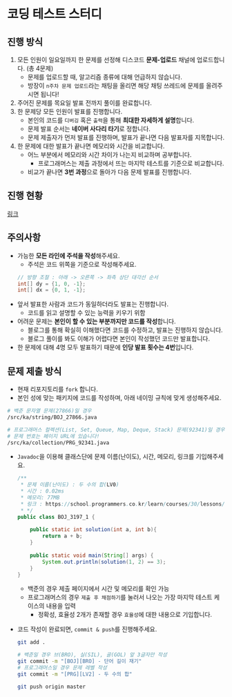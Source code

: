 # 코딩 테스트 스터디

## 진행 방식

1. 모든 인원이 일요일까지 한 문제를 선정해 디스코드 **문제-업로드** 채널에 업로드합니다. (총 4문제)
    - 문제를 업로드할 때, 알고리즘 종류에 대해 언급하지 않습니다.
    - 방장이 `n주차 문제 업로드`라는 채팅을 올리면 해당 채팅 쓰레드에 문제를 올려주시면 됩니다!
2. 주어진 문제를 목요일 발표 전까지 풀이를 완료합니다.
3. 한 문제당 모든 인원이 발표를 진행합니다.
    - 본인의 코드를 `디버깅` 혹은 `출력`을 통해 **최대한 자세하게 설명**합니다.
    - 문제 발표 순서는 **네이버 사다리 타기**로 정합니다.
    - 문제 제출자가 먼저 발표를 진행하며, 발표가 끝나면 다음 발표자를 지목합니다.
4. 한 문제에 대한 발표가 끝나면 메모리와 시간을 비교합니다.
    - 어느 부분에서 메모리와 시간 차이가 나는지 비교하며 공부합니다.
        - 프로그래머스는 제출 과정에서 뜨는 마지막 테스트를 기준으로 비교합니다.
    - 비교가 끝나면 **3번 과정**으로 돌아가 다음 문제 발표를 진행합니다.

## 진행 현황

[링크](https://github.com/Jwhyee/CodingTestStudy/blob/master/PROGRESS.md)

## 주의사항

- 가능한 **모든 라인에 주석을 작성**해주세요.
    - 주석은 코드 위쪽을 기준으로 작성해주세요.
    ```java
    // 방향 조절 : 아래 -> 오른쪽 -> 좌측 상단 대각선 순서
    int[] dy = {1, 0, -1};
    int[] dx = {0, 1, -1};
    ```
- 앞서 발표한 사람과 코드가 동일하더라도 발표는 진행합니다.
    - 코드를 읽고 설명할 수 있는 능력을 키우기 위함
- 어려운 문제는 **본인이 할 수 있는 부분까지만 코드를 작성**합니다.
    - 블로그를 통해 확실히 이해했다면 코드를 수정하고, 발표는 진행하지 않습니다.
    - 블로그 풀이를 봐도 이해가 어렵다면 본인이 작성했던 코드만 발표합니다.
- 한 문제에 대해 4명 모두 발표하기 때문에 **인당 발표 횟수는 4번**입니다.

## 문제 제출 방식

- 현재 리포지토리를 `fork` 합니다.
- 본인 성에 맞는 패키지에 코드를 작성하며, 아래 네이밍 규칙에 맞게 생성해주세요.

```bash
# 백준 문자열 문제(27866)일 경우
/src/ka/string/BOJ_27866.java

# 프로그래머스 컬렉션(List, Set, Queue, Map, Deque, Stack) 문제(92341)일 경우
# 문제 번호는 페이지 URL에 있습니다!
/src/ka/collection/PRG_92341.java
```

- `Javadoc`을 이용해 클래스단에 문제 이름(난이도), 시간, 메모리, 링크를 기입해주세요.

    ```java
    /**
     * 문제 이름(난이도) : 두 수의 합(LV0)
     * 시간 : 0.02ms
     * 메모리: 77MB
     * 링크 : https://school.programmers.co.kr/learn/courses/30/lessons/120802
     * */
    public class BOJ_3197_1 {
        
        public static int solution(int a, int b){
            return a + b;
        }
        
        public static void main(String[] args) {
            System.out.println(solution(1, 2) == 3);
        }
    }
    ```

    - 백준의 경우 제출 페이지에서 시간 및 메모리를 확인 가능
    - 프로그래머스의 경우 `제출 후 채점하기`를 눌러서 나오는 가장 마지막 테스트 케이스의 내용을 입력
        - 정확성, 효율성 2개가 존재할 경우 `효율성`에 대한 내용으로 기입합니다.
- 코드 작성이 완료되면, `commit & push`를 진행해주세요.

    ```bash
    git add .
    
    # 백준일 경우 브(BRO), 실(SIL), 골(GOL) 앞 3글자만 작성
    git commit -m "[BOJ][BRO] - 단어 길이 재기"
    # 프로그래머스일 경우 문제 레벨 작성
    git commit -m "[PRG][LV2] - 두 수의 합"
    
    git push origin master
    ```